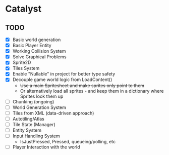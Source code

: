 # Catalyst

## TODO
- [X] Basic world generation
- [X] Basic Player Entity
- [X] Working Collision System
- [X] Solve Graphical Problems
- [X] Sprite2D
- [X] Tiles System
- [X] Enable "Nullable" in project for better type safety
- [X] Decouple game world logic from LoadContent()
  - ~~Use a main Spritesheet and make sprites only point to them~~
  - Or alternatively load all sprites - and keep them in a dictionary where Sprites look them up
- [ ] Chunking (ongoing)
- [ ] World Generation System
- [ ] Tiles from XML (data-driven approach)
- [ ] Autotiling/Atlas
- [ ] Tile State (Manager) 
- [ ] Entity System
- [ ] Input Handling System
  - IsJustPressed, Pressed, queueing/polling, etc
- [ ] Player Interaction with the world
